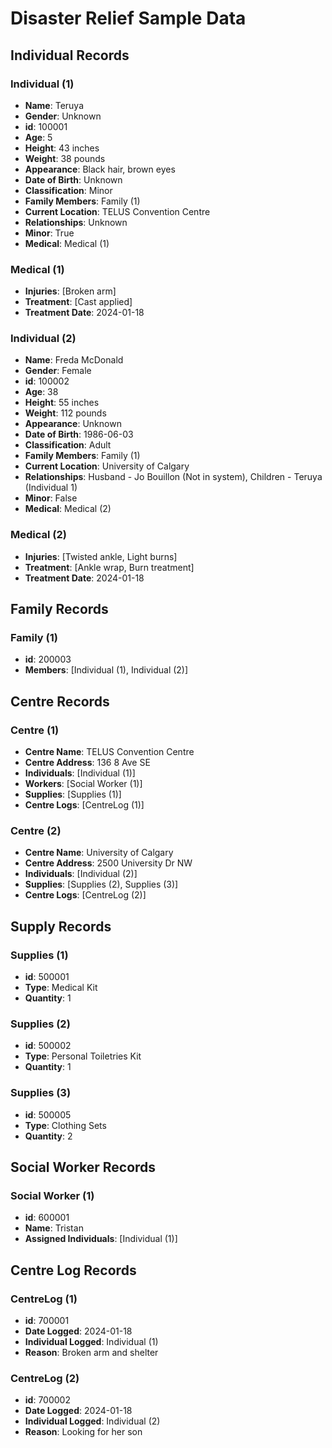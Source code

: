 # Disaster Relief Sample Data

## Individual Records

### Individual (1)
- **Name**: Teruya
- **Gender**: Unknown
- **id**: 100001
- **Age**: 5
- **Height**: 43 inches
- **Weight**: 38 pounds
- **Appearance**: Black hair, brown eyes
- **Date of Birth**: Unknown
- **Classification**: Minor
- **Family Members**: Family (1)
- **Current Location**: TELUS Convention Centre
- **Relationships**: Unknown
- **Minor**: True
- **Medical**: Medical (1)

### Medical (1)
- **Injuries**: [Broken arm]
- **Treatment**: [Cast applied]
- **Treatment Date**: 2024-01-18

### Individual (2)
- **Name**: Freda McDonald
- **Gender**: Female
- **id**: 100002
- **Age**: 38
- **Height**: 55 inches
- **Weight**: 112 pounds
- **Appearance**: Unknown
- **Date of Birth**: 1986-06-03
- **Classification**: Adult
- **Family Members**: Family (1)
- **Current Location**: University of Calgary
- **Relationships**: Husband - Jo Bouillon (Not in system), Children - Teruya (Individual 1)
- **Minor**: False
- **Medical**: Medical (2)

### Medical (2)
- **Injuries**: [Twisted ankle, Light burns]
- **Treatment**: [Ankle wrap, Burn treatment]
- **Treatment Date**: 2024-01-18


## Family Records

### Family (1)
- **id**: 200003
- **Members**: [Individual (1), Individual (2)]

## Centre Records

### Centre (1)
- **Centre Name**: TELUS Convention Centre
- **Centre Address**: 136 8 Ave SE
- **Individuals**: [Individual (1)]
- **Workers**: [Social Worker (1)]
- **Supplies**: [Supplies (1)]
- **Centre Logs**: [CentreLog (1)]

### Centre (2)
- **Centre Name**: University of Calgary
- **Centre Address**: 2500 University Dr NW
- **Individuals**: [Individual (2)]
- **Supplies**: [Supplies (2), Supplies (3)]
- **Centre Logs**: [CentreLog (2)]

## Supply Records

### Supplies (1)
- **id**: 500001
- **Type**: Medical Kit
- **Quantity**: 1

### Supplies (2)
- **id**: 500002
- **Type**: Personal Toiletries Kit
- **Quantity**: 1

### Supplies (3)
- **id**: 500005
- **Type**: Clothing Sets
- **Quantity**: 2

## Social Worker Records

### Social Worker (1)
- **id**: 600001
- **Name**: Tristan
- **Assigned Individuals**: [Individual (1)]

## Centre Log Records

### CentreLog (1)
- **id**: 700001
- **Date Logged**: 2024-01-18
- **Individual Logged**: Individual (1)
- **Reason**: Broken arm and shelter

### CentreLog (2)
- **id**: 700002
- **Date Logged**: 2024-01-18
- **Individual Logged**: Individual (2)
- **Reason**: Looking for her son
